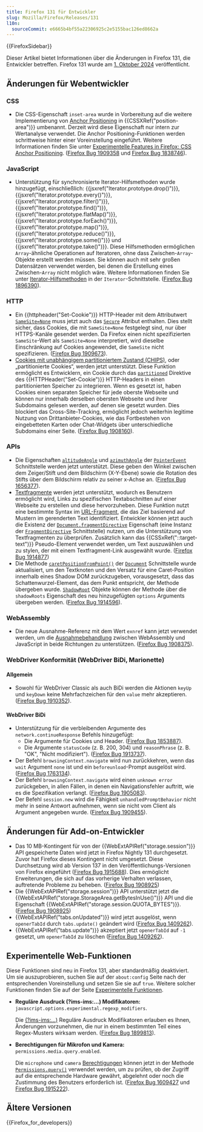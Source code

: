 ```yaml
---
title: Firefox 131 für Entwickler
slug: Mozilla/Firefox/Releases/131
l10n:
  sourceCommit: e6665b4bf55a22306925c2e5155bac126ed8662a
---
```


{{FirefoxSidebar}}

Dieser Artikel bietet Informationen über die Änderungen in Firefox 131, die Entwickler betreffen. Firefox 131 wurde am [1. Oktober 2024](https://whattrainisitnow.com/release/?version=131) veröffentlicht.

## Änderungen für Webentwickler

### CSS

- Die CSS-Eigenschaft `inset-area` wurde in Vorbereitung auf die weitere Implementierung von [Anchor Positioning](/de/docs/Web/CSS/CSS_anchor_positioning) in {{CSSXRef("position-area")}} umbenannt. Derzeit wird diese Eigenschaft nur intern zur Wertanalyse verwendet. Die Anchor Positioning-Funktionen werden schrittweise hinter einer Voreinstellung eingeführt. Weitere Informationen finden Sie unter [Experimentelle Features in Firefox: CSS Anchor Positioning](/de/docs/Mozilla/Firefox/Experimental_features#css_anchor_positioning). ([Firefox Bug 1909358](https://bugzil.la/1909358) und [Firefox Bug 1838746](https://bugzil.la/1838746)).

### JavaScript

- Unterstützung für synchronisierte Iterator-Hilfsmethoden wurde hinzugefügt, einschließlich: {{jsxref("Iterator.prototype.drop()")}}, {{jsxref("Iterator.prototype.every()")}}, {{jsxref("Iterator.prototype.filter()")}}, {{jsxref("Iterator.prototype.find()")}}, {{jsxref("Iterator.prototype.flatMap()")}}, {{jsxref("Iterator.prototype.forEach()")}}, {{jsxref("Iterator.prototype.map()")}}, {{jsxref("Iterator.prototype.reduce()")}}, {{jsxref("Iterator.prototype.some()")}} und {{jsxref("Iterator.prototype.take()")}}. Diese Hilfsmethoden ermöglichen `Array`-ähnliche Operationen auf Iteratoren, ohne dass Zwischen-`Array`-Objekte erstellt werden müssen. Sie können auch mit sehr großen Datensätzen verwendet werden, bei denen die Erstellung eines Zwischen-`Array` nicht möglich wäre. Weitere Informationen finden Sie unter [Iterator-Hilfsmethoden](/de/docs/Web/JavaScript/Reference/Global_Objects/Iterator#iterator_helper_methods) in der `Iterator`-Schnittstelle. ([Firefox Bug 1896390](https://bugzil.la/1896390)).

### HTTP

- Ein {{httpheader("Set-Cookie")}} HTTP-Header mit dem Attributwert [`SameSite=None`](/de/docs/Web/HTTP/Headers/Set-Cookie#none) muss jetzt auch das [`Secure`](/de/docs/Web/HTTP/Headers/Set-Cookie#secure) Attribut enthalten. Dies stellt sicher, dass Cookies, die mit `SameSite=None` festgelegt sind, nur über HTTPS-Kanäle gesendet werden. Da Firefox einen nicht spezifizierten `SameSite`-Wert als `SameSite=None` interpretiert, wird dieselbe Einschränkung auf Cookies angewendet, die `SameSite` nicht spezifizieren. ([Firefox Bug 1909673](https://bugzil.la/1909673)).
- [Cookies mit unabhängigem partitioniertem Zustand (CHIPS)](/de/docs/Web/Privacy/Guides/Privacy_sandbox/Partitioned_cookies), oder „partitionierte Cookies“, werden jetzt unterstützt.
  Diese Funktion ermöglicht es Entwicklern, ein Cookie durch das [`partitioned`](/de/docs/Web/HTTP/Headers/Set-Cookie#partitioned) Direktive des {{HTTPHeader("Set-Cookie")}} HTTP-Headers in einen partitionierten Speicher zu integrieren. Wenn es gesetzt ist, haben Cookies einen separaten Speicher für jede oberste Webseite und können nur innerhalb derselben obersten Webseite und ihrer Subdomains gelesen werden, auf denen sie gesetzt wurden. Dies blockiert das Cross-Site-Tracking, ermöglicht jedoch weiterhin legitime Nutzung von Drittanbieter-Cookies, wie das Fortbestehen von eingebetteten Karten oder Chat-Widgets über unterschiedliche Subdomains einer Seite. ([Firefox Bug 1908160](https://bugzil.la/1908160)).

### APIs

- Die Eigenschaften [`altitudeAngle`](/de/docs/Web/API/PointerEvent/altitudeAngle) und [`azimuthAngle`](/de/docs/Web/API/PointerEvent/azimuthAngle) der [`PointerEvent`](/de/docs/Web/API/PointerEvent) Schnittstelle werden jetzt unterstützt. Diese geben den Winkel zwischen dem Zeiger/Stift und dem Bildschirm (X-Y-Ebene) sowie die Rotation des Stifts über dem Bildschirm relativ zu seiner x-Achse an. ([Firefox Bug 1656377](https://bugzil.la/1656377)).
- [Textfragmente](/de/docs/Web/URI/Reference/Fragment/Text_fragments) werden jetzt unterstützt, wodurch es Benutzern ermöglicht wird, Links zu spezifischen Textabschnitten auf einer Webseite zu erstellen und diese hervorzuheben. Diese Funktion nutzt eine bestimmte Syntax im [URL-Fragment](/de/docs/Web/URI/Reference/Fragment), die das Ziel basierend auf Mustern im gerenderten Text identifiziert.
  Entwickler können jetzt auch die Existenz der [`Document.fragmentDirective`](/de/docs/Web/API/Document/fragmentDirective) Eigenschaft (eine Instanz der [`FragmentDirective`](/de/docs/Web/API/FragmentDirective) Schnittstelle) nutzen, um die Unterstützung von Textfragmenten zu überprüfen. Zusätzlich kann das {{CSSxRef("::target-text")}} Pseudo-Element verwendet werden, um Text auszuwählen und zu stylen, der mit einem Textfragment-Link ausgewählt wurde. ([Firefox Bug 1914877](https://bugzil.la/1914877))
- Die Methode [`caretPositionFromPoint()`](/de/docs/Web/API/Document/caretPositionFromPoint) der [`Document`](/de/docs/Web/API/Document) Schnittstelle wurde aktualisiert, um den Textknoten und den Versatz für eine Caret-Position innerhalb eines Shadow DOM zurückzugeben, vorausgesetzt, dass das Schattenwurzel-Element, das dem Punkt entspricht, der Methode übergeben wurde. [`ShadowRoot`](/de/docs/Web/API/ShadowRoot) Objekte können der Methode über die `shadowRoots` Eigenschaft des neu hinzugefügten `options` Arguments übergeben werden. ([Firefox Bug 1914596](https://bugzil.la/1914596)).

### WebAssembly

- Die neue Ausnahme-Referenz mit dem Wert `exnref` kann jetzt verwendet werden, um die [Ausnahmebehandlung](/de/docs/WebAssembly/Reference/JavaScript_interface/Exception) zwischen WebAssembly und JavaScript in beide Richtungen zu unterstützen. ([Firefox Bug 1908375](https://bugzil.la/1908375)).

### WebDriver Konformität (WebDriver BiDi, Marionette)

#### Allgemein

- Sowohl für WebDriver Classic als auch BiDi werden die Aktionen `keyUp` und `keyDown` keine Mehrfachzeichen für den `value` mehr akzeptieren. ([Firefox Bug 1910352](https://bugzil.la/1910352)).

#### WebDriver BiDi

- Unterstützung für die verbleibenden Argumente des `network.continueResponse` Befehls hinzugefügt:
  - Die Argumente für Cookies und Header. ([Firefox Bug 1853887](https://bugzil.la/1853887)).
  - Die Argumente `statusCode` (z. B. 200, 304) und `reasonPhrase` (z. B. "OK", "Nicht modifiziert"). ([Firefox Bug 1913737](https://bugzil.la/1913737)).
- Der Befehl `browsingContext.navigate` wird nun zurückkehren, wenn das `wait` Argument `none` ist und ein `beforeunload`-Prompt ausgelöst wird. ([Firefox Bug 1763134](https://bugzil.la/1763134)).
- Der Befehl `browsingContext.navigate` wird einen `unknown error` zurückgeben, in allen Fällen, in denen ein Navigationsfehler auftritt, wie es die Spezifikation verlangt. ([Firefox Bug 1905083](https://bugzil.la/1905083)).
- Der Befehl `session.new` wird die Fähigkeit `unhandledPromptBehavior` nicht mehr in seine Antwort aufnehmen, wenn sie nicht vom Client als Argument angegeben wurde. ([Firefox Bug 1909455](https://bugzil.la/1909455)).

## Änderungen für Add-on-Entwickler

- Das 10 MB-Kontingent für von der {{WebExtAPIRef("storage.session")}} API gespeicherte Daten wird jetzt in Firefox Nightly 131 durchgesetzt. Zuvor hat Firefox dieses Kontingent nicht umgesetzt. Diese Durchsetzung wird ab Version 137 in den Veröffentlichungs-Versionen von Firefox eingeführt ([Firefox Bug 1915688](https://bugzil.la/1915688)). Dies ermöglicht Erweiterungen, die sich auf das vorherige Verhalten verlassen, auftretende Probleme zu beheben. ([Firefox Bug 1908925](https://bugzil.la/1908925))
- Die {{WebExtAPIRef("storage.session")}} API unterstützt jetzt die {{WebExtAPIRef("storage.StorageArea.getBytesInUse()")}} API und die Eigenschaft {{WebExtAPIRef("storage.session.QUOTA_BYTES")}}. ([Firefox Bug 1908925](https://bugzil.la/1908925))
- {{WebExtAPIRef("tabs.onUpdated")}} wird jetzt ausgelöst, wenn `openerTabId` durch `tabs.update()` geändert wird ([Firefox Bug 1409262](https://bugzil.la/1409262)).
- {{WebExtAPIRef("tabs.update")}} akzeptiert jetzt `openerTabId` auf `-1` gesetzt, um `openerTabId` zu löschen ([Firefox Bug 1409262](https://bugzil.la/1409262)).

## Experimentelle Web-Funktionen

Diese Funktionen sind neu in Firefox 131, aber standardmäßig deaktiviert. Um sie auszuprobieren, suchen Sie auf der `about:config` Seite nach der entsprechenden Voreinstellung und setzen Sie sie auf `true`. Weitere solcher Funktionen finden Sie auf der Seite [Experimentelle Funktionen](/de/docs/Mozilla/Firefox/Experimental_features).

- **Reguläre Ausdruck (?ims-ims:...) Modifikatoren:** `javascript.options.experimental.regexp_modifiers`.

  Die [(?ims-ims:...)](/de/docs/Web/JavaScript/Reference/Regular_expressions/Modifier) Reguläre Ausdruck Modifikatoren erlauben es Ihnen, Änderungen vorzunehmen, die nur in einem bestimmten Teil eines Regex-Musters wirksam werden. ([Firefox Bug 1899813](https://bugzil.la/1899813)).

- **Berechtigungen für Mikrofon und Kamera:** `permissions.media.query.enabled`.

  Die `microphone` und `camera` [Berechtigungen](/de/docs/Web/API/Permissions_API) können jetzt in der Methode [`Permissions.query()`](/de/docs/Web/API/Permissions/query) verwendet werden, um zu prüfen, ob der Zugriff auf die entsprechende Hardware gewährt, abgelehnt oder noch die Zustimmung des Benutzers erforderlich ist. ([Firefox Bug 1609427](https://bugzil.la/1609427) und [Firefox Bug 1915222](https://bugzil.la/1915222)).

## Ältere Versionen

{{Firefox_for_developers}}
